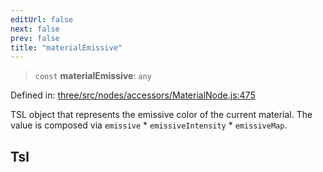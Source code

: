 ```yaml
---
editUrl: false
next: false
prev: false
title: "materialEmissive"
---
```


> `const` **materialEmissive**: `any`

Defined in: [three/src/nodes/accessors/MaterialNode.js:475](https://github.com/DefinitelyMaybe/three-i18n/blob/fa57b79433d1c349ffb23a78727299c8d4190136/three/src/nodes/accessors/MaterialNode.js#L475)

TSL object that represents the emissive color of the current material.
The value is composed via `emissive` * `emissiveIntensity` * `emissiveMap`.

## Tsl
